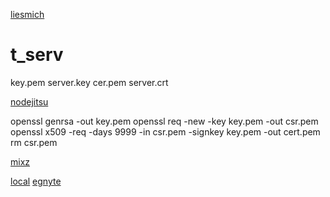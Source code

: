 [liesmich](liesmich.md)

# t_serv
   key.pem  server.key
   cer.pem  server.crt
 
[nodejitsu](https://docs.nodejitsu.com/articles/HTTP/servers/how-to-create-a-HTTPS-server/)
 
  openssl genrsa -out key.pem
  openssl req -new -key key.pem -out csr.pem
  openssl x509 -req -days 9999 -in csr.pem -signkey key.pem -out cert.pem
  rm csr.pem
 
 
 
 

[mixz](http://book.mixu.net/node/ch10.html)

[local](https://forge.autodesk.com/blog/enable-https-local-nodejs)
[egnyte](https://github.com/adamenagy/data.management-nodejs-integration.egnyte)
